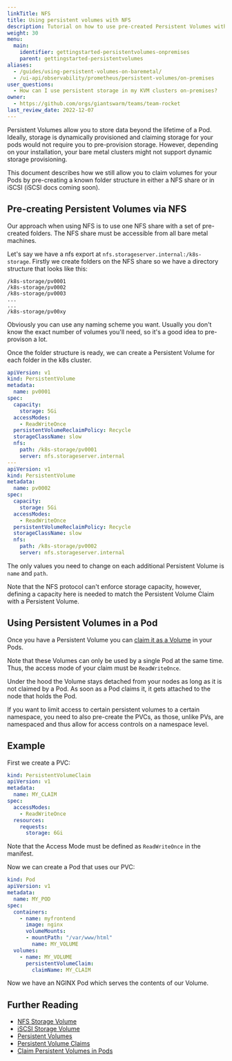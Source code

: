 ```yaml
---
linkTitle: NFS
title: Using persistent volumes with NFS
description: Tutorial on how to use pre-created Persistent Volumes with NFS based storage.
weight: 30
menu:
  main:
    identifier: gettingstarted-persistentvolumes-onpremises
    parent: gettingstarted-persistentvolumes
aliases:
  - /guides/using-persistent-volumes-on-baremetal/
  - /ui-api/observability/prometheus/persistent-volumes/on-premises
user_questions:
  - How can I use persistent storage in my KVM clusters on-premises?
owner:
  - https://github.com/orgs/giantswarm/teams/team-rocket
last_review_date: 2022-12-07
---
```


Persistent Volumes allow you to store data beyond the lifetime of a Pod. Ideally, storage is dynamically provisioned and claiming storage for your pods would not require you to pre-provision storage. However, depending on your installation, your bare metal clusters might not support dynamic storage provisioning.

This document describes how we still allow you to claim volumes for your Pods by pre-creating a known folder structure in either a NFS share or in iSCSI (iSCSI docs coming soon).

## Pre-creating Persistent Volumes via NFS

Our approach when using NFS is to use one NFS share with a set of pre-created folders.
The NFS share must be accessible from all bare metal machines.

Let's say we have a nfs export at `nfs.storageserver.internal:/k8s-storage`.
Firstly we create folders on the NFS share so we have a directory structure that looks like this:

```nohighlight
/k8s-storage/pv0001
/k8s-storage/pv0002
/k8s-storage/pv0003
...
...
/k8s-storage/pv00xy
```

Obviously you can use any naming scheme you want.
Usually you don't know the exact number of volumes you'll need, so it's a good idea to pre-provison a lot.

Once the folder structure is ready, we can create a Persistent Volume for each folder in the k8s cluster.

```yaml
apiVersion: v1
kind: PersistentVolume
metadata:
  name: pv0001
spec:
  capacity:
    storage: 5Gi
  accessModes:
    - ReadWriteOnce
  persistentVolumeReclaimPolicy: Recycle
  storageClassName: slow
  nfs:
    path: /k8s-storage/pv0001
    server: nfs.storageserver.internal
---
apiVersion: v1
kind: PersistentVolume
metadata:
  name: pv0002
spec:
  capacity:
    storage: 5Gi
  accessModes:
    - ReadWriteOnce
  persistentVolumeReclaimPolicy: Recycle
  storageClassName: slow
  nfs:
    path: /k8s-storage/pv0002
    server: nfs.storageserver.internal
```

The only values you need to change on each additional Persistent Volume  is `name` and `path`.

Note that the NFS protocol can't enforce storage capacity, however, defining a capacity here is needed to match the Persistent Volume Claim with a Persistent Volume.

## Using Persistent Volumes in a Pod

Once you have a Persistent Volume you can [claim it as a Volume](https://kubernetes.io/docs/concepts/storage/persistent-volumes/#claims-as-volumes) in your Pods.

Note that these Volumes can only be used by a single Pod at the same time. Thus, the access mode of your claim must be `ReadWriteOnce`.

Under the hood the Volume stays detached from your nodes as long as it is not claimed by a Pod. As soon as a Pod claims it, it gets attached to the node that holds the Pod.

If you want to limit access to certain persistent volumes to a certain namespace, you need to also pre-create the PVCs, as those, unlike PVs, are namespaced and thus allow for access controls on a namespace level.

## Example

First we create a PVC:

```yaml
kind: PersistentVolumeClaim
apiVersion: v1
metadata:
  name: MY_CLAIM
spec:
  accessModes:
    - ReadWriteOnce
  resources:
    requests:
      storage: 6Gi
```

Note that the Access Mode must be defined as `ReadWriteOnce` in the manifest.

Now we can create a Pod that uses our PVC:

```yaml
kind: Pod
apiVersion: v1
metadata:
  name: MY_POD
spec:
  containers:
    - name: myfrontend
      image: nginx
      volumeMounts:
      - mountPath: "/var/www/html"
        name: MY_VOLUME
  volumes:
    - name: MY_VOLUME
      persistentVolumeClaim:
        claimName: MY_CLAIM
```

Now we have an NGINX Pod which serves the contents of our Volume.

## Further Reading

- [NFS Storage Volume](https://kubernetes.io/docs/concepts/storage/volumes/#nfs)
- [iSCSI Storage Volume](https://kubernetes.io/docs/concepts/storage/volumes/#iscsi)
- [Persistent Volumes](https://kubernetes.io/docs/concepts/storage/persistent-volumes/#persistent-volumes)
- [Persistent Volume Claims](https://kubernetes.io/docs/concepts/storage/persistent-volumes/#persistentvolumeclaims)
- [Claim Persistent Volumes in Pods](https://kubernetes.io/docs/concepts/storage/persistent-volumes/#claims-as-volumes)
